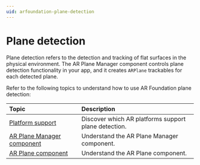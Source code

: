 ```yaml
---
uid: arfoundation-plane-detection
---
```

# Plane detection

Plane detection refers to the detection and tracking of flat surfaces in the physical environment. The AR Plane Manager component controls plane detection functionality in your app, and it creates `ARPlane` trackables for each detected plane.

Refer to the following topics to understand how to use AR Foundation plane detection:

| Topic | Description |
| :---- | :---------- |
| [Platform support](xref:arfoundation-plane-platform-support) | Discover which AR platforms support plane detection. |
| [AR Plane Manager component](xref:arfoundation-plane-arplanemanager) | Understand the AR Plane Manager component. |
| [AR Plane component](xref:arfoundation-plane-arplane) | Understand the AR Plane component. |
